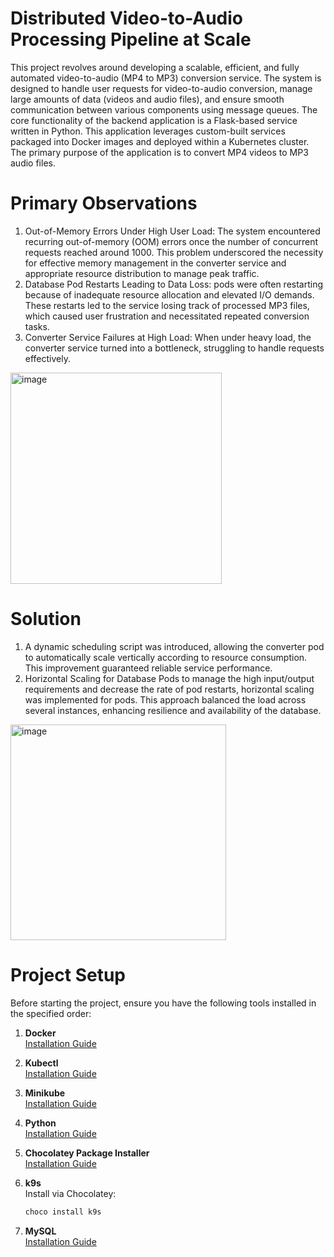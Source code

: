 # Distributed Video-to-Audio Processing Pipeline at Scale

This project revolves around developing a scalable, efficient, and fully automated video-to-audio (MP4 to MP3) conversion service. The system is designed to handle user requests for video-to-audio conversion, manage large amounts of data (videos and audio files), and ensure smooth communication between various components using message queues.
The core functionality of the backend application is a Flask-based service written in Python. This application leverages custom-built services packaged into Docker images and deployed within a Kubernetes cluster. The primary purpose of the application is to convert MP4 videos to MP3 audio files.

# Primary Observations
1.	Out-of-Memory Errors Under High User Load:
The system encountered recurring out-of-memory (OOM) errors once the number of concurrent requests reached around 1000. This problem underscored the necessity for effective memory management in the converter service and appropriate resource distribution to manage peak traffic.
2.	Database Pod Restarts Leading to Data Loss: pods were often restarting because of inadequate resource allocation and elevated I/O demands. These restarts led to the service losing track of processed MP3 files, which caused user frustration and necessitated repeated conversion tasks.
3.	Converter Service Failures at High Load:
When under heavy load, the converter service turned into a bottleneck, struggling to handle requests effectively. 
<img width="338" alt="image" src="https://github.com/user-attachments/assets/26b30d5d-b3c1-49a1-adf5-93e50f2b8cb2" />
 
# Solution
1. A dynamic scheduling script was introduced, allowing the converter pod to automatically scale vertically according to resource consumption. This improvement guaranteed reliable service performance.
2.	Horizontal Scaling for Database Pods to manage the high input/output requirements and decrease the rate of pod restarts, horizontal scaling was implemented for pods. This approach balanced the load across several instances, enhancing resilience and availability of the database.
<img width="345" alt="image" src="https://github.com/user-attachments/assets/ba75001f-96c7-43f4-a3ee-86a2d9d9deab" />



# Project Setup

Before starting the project, ensure you have the following tools installed in the specified order:

1. **Docker**  
   [Installation Guide](https://www.youtube.com/watch?v=WDEdRmTCSs8)

2. **Kubectl**  
   [Installation Guide](https://www.youtube.com/watch?v=G9MmLUsBd3g)

3. **Minikube**  
   [Installation Guide](https://www.youtube.com/watch?v=xNefZ51jHKg)

4. **Python**  
   [Installation Guide](https://www.youtube.com/watch?v=TNAu6DvB9Ng)

5. **Chocolatey Package Installer**  
   [Installation Guide](https://www.youtube.com/watch?v=oL3YkT6cn50)

6. **k9s**  
   Install via Chocolatey:  
   ```bash
   choco install k9s

5. **MySQL**  
   [Installation Guide](https://www.youtube.com/watch?v=a3HJnbYhXUc)

